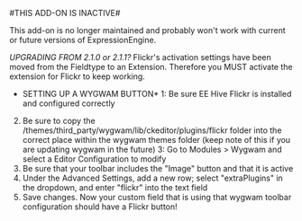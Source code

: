 #THIS ADD-ON IS INACTIVE#

This add-on is no longer maintained and probably won't work with current or future versions of ExpressionEngine.

*UPGRADING FROM 2.1.0 or 2.1.1?*
Flickr's activation settings have been moved from the Fieldtype to an Extension.
Therefore you MUST activate the extension for Flickr to keep working.

* SETTING UP A WYGWAM BUTTON*
1: Be sure EE Hive Flickr is installed and configured correctly
2. Be sure to copy the /themes/third_party/wygwam/lib/ckeditor/plugins/flickr folder into the correct place within the wygwam themes folder (keep note of this if you are updating wygwam in the future)
3: Go to Modules > Wygwam and select a Editor Configuration to modify
4. Be sure that your toolbar includes the "Image" button and that it is active
5. Under the Advanced Settings, add a new row; select "extraPlugins" in the dropdown, and enter "flickr" into the text field
6. Save changes. Now your custom field that is using that wygwam toolbar configuration should have a Flickr button!
